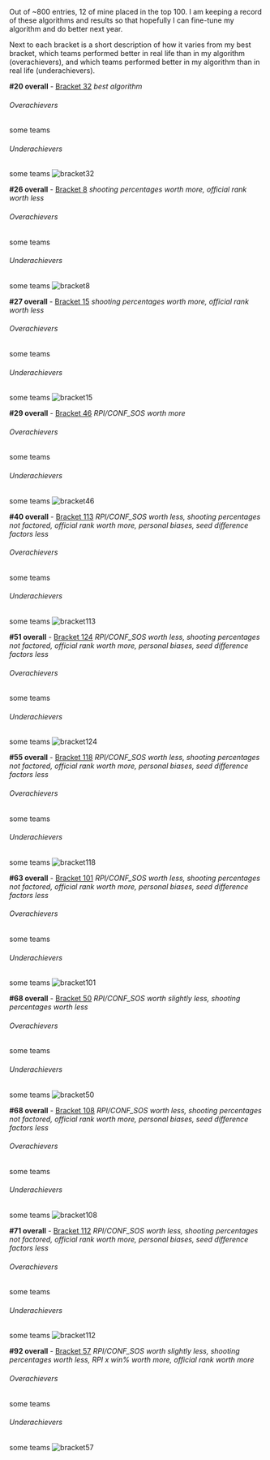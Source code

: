 Out of ~800 entries, 12 of mine placed in the top 100. I am keeping a record of these algorithms and results so that hopefully I can fine-tune my algorithm and do better next year. 

Next to each bracket is a short description of how it varies from my best bracket, which teams performed better in real life than in my algorithm (overachievers), and which teams performed better in my algorithm than in real life (underachievers).

**\#20 overall** - [Bracket 32](./32.js) *best algorithm*
###### Overachievers
some teams
###### Underachievers
some teams
![bracket32](./32.png)

**\#26 overall** - [Bracket 8](./8.js) *shooting percentages worth more, official rank worth less*
###### Overachievers
some teams
###### Underachievers
some teams
![bracket8](./8.png)

**\#27 overall** - [Bracket 15](./15.js) *shooting percentages worth more, official rank worth less*
###### Overachievers
some teams
###### Underachievers
some teams
![bracket15](./15.png)

**\#29 overall** - [Bracket 46](./46.js) *RPI/CONF_SOS worth more*
###### Overachievers
some teams
###### Underachievers
some teams
![bracket46](./46.png)

**\#40 overall** - [Bracket 113](./113.js) *RPI/CONF_SOS worth less, shooting percentages not factored, official rank worth more, personal biases, seed difference factors less*
###### Overachievers
some teams
###### Underachievers
some teams
![bracket113](./113.png)

**\#51 overall** - [Bracket 124](./124.js) *RPI/CONF_SOS worth less, shooting percentages not factored, official rank worth more, personal biases, seed difference factors less*
###### Overachievers
some teams
###### Underachievers
some teams
![bracket124](./124.png)

**\#55 overall** - [Bracket 118](./118.js) *RPI/CONF_SOS worth less, shooting percentages not factored, official rank worth more, personal biases, seed difference factors less*
###### Overachievers
some teams
###### Underachievers
some teams
![bracket118](./118.png)

**\#63 overall** - [Bracket 101](./101.js) *RPI/CONF_SOS worth less, shooting percentages not factored, official rank worth more, personal biases, seed difference factors less*
###### Overachievers
some teams
###### Underachievers
some teams
![bracket101](./101.png)

**\#68 overall** - [Bracket 50](./50.js) *RPI/CONF_SOS worth slightly less, shooting percentages worth less*
###### Overachievers
some teams
###### Underachievers
some teams
![bracket50](./50.png)

**\#68 overall** - [Bracket 108](./108.js) *RPI/CONF_SOS worth less, shooting percentages not factored, official rank worth more, personal biases, seed difference factors less*
###### Overachievers
some teams
###### Underachievers
some teams
![bracket108](./108.png)

**\#71 overall** - [Bracket 112](./112.js) *RPI/CONF_SOS worth less, shooting percentages not factored, official rank worth more, personal biases, seed difference factors less*
###### Overachievers
some teams
###### Underachievers
some teams
![bracket112](./112.png)

**\#92 overall** - [Bracket 57](./57.js) *RPI/CONF_SOS worth slightly less, shooting percentages worth less, RPI x win% worth more, official rank worth more*
###### Overachievers
some teams
###### Underachievers
some teams
![bracket57](./57.png)
